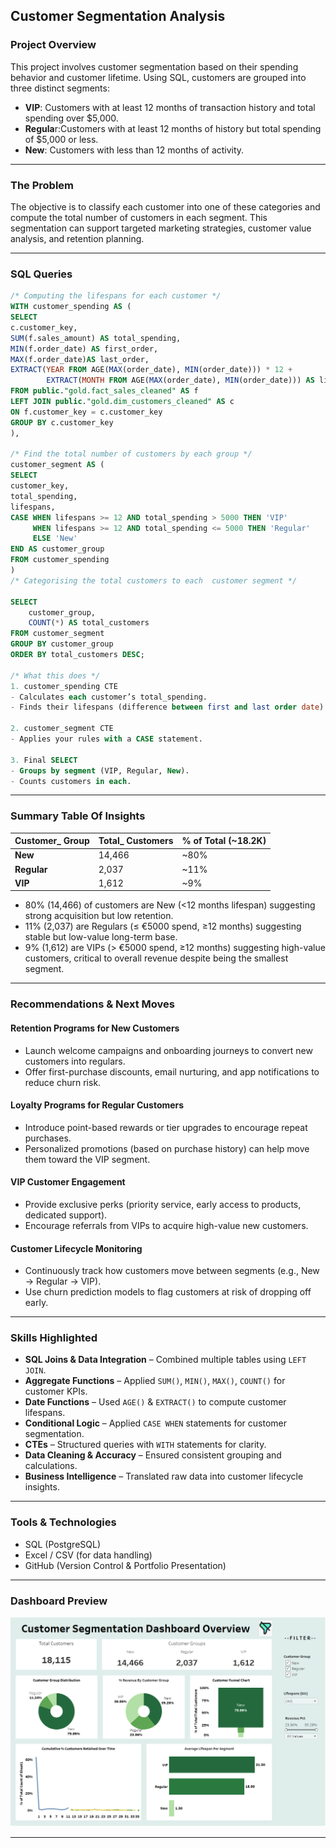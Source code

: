 ## Customer Segmentation Analysis
### Project Overview
This project involves customer segmentation based on their spending behavior and customer lifetime.
Using SQL, customers are grouped into three distinct segments:
- **VIP**: Customers with at least 12 months of transaction history and total spending over $5,000.
- **Regula**r:Customers with at least 12 months of history but total spending of $5,000 or less.
- **New**: Customers with less than 12 months of activity.


---
### The Problem
The objective is to classify each customer into one of these categories and compute the total number of customers in each segment. 
This segmentation can support targeted marketing strategies, customer value analysis, and retention planning.


---


### SQL Queries
```sql
/* Computing the lifespans for each customer */
WITH customer_spending AS (
SELECT 
c.customer_key,
SUM(f.sales_amount) AS total_spending,
MIN(f.order_date) AS first_order,
MAX(f.order_date)AS last_order,
EXTRACT(YEAR FROM AGE(MAX(order_date), MIN(order_date))) * 12 +
        EXTRACT(MONTH FROM AGE(MAX(order_date), MIN(order_date))) AS lifespans
FROM public."gold.fact_sales_cleaned" AS f
LEFT JOIN public."gold.dim_customers_cleaned" AS c
ON f.customer_key = c.customer_key
GROUP BY c.customer_key
),

/* Find the total number of customers by each group */
customer_segment AS (
SELECT 
customer_key,
total_spending,
lifespans,
CASE WHEN lifespans >= 12 AND total_spending > 5000 THEN 'VIP'
     WHEN lifespans >= 12 AND total_spending <= 5000 THEN 'Regular'
	 ELSE 'New'
END AS customer_group
FROM customer_spending
)
/* Categorising the total customers to each  customer segment */

SELECT
    customer_group,
    COUNT(*) AS total_customers
FROM customer_segment
GROUP BY customer_group
ORDER BY total_customers DESC;

/* What this does */
1. customer_spending CTE
- Calculates each customer’s total_spending.
- Finds their lifespans (difference between first and last order date).

2. customer_segment CTE
- Applies your rules with a CASE statement.

3. Final SELECT
- Groups by segment (VIP, Regular, New).
- Counts customers in each.
```

---

### Summary Table Of Insights
| Customer\_ Group | Total\_ Customers | % of Total (\~18.2K) |
| --------------   | ---------------   | -------------------- |
| **New**          | 14,466            | \~80%                |
| **Regular**      | 2,037             | \~11%                |
| **VIP**          | 1,612             | \~9%                 |

- 80% (14,466) of customers are New (<12 months lifespan) suggesting strong acquisition but low retention.
- 11% (2,037) are Regulars (≤ €5000 spend, ≥12 months) suggesting stable but low-value long-term base.
- 9% (1,612) are VIPs (> €5000 spend, ≥12 months) suggesting high-value customers, critical to overall revenue despite being the smallest segment.

---


### Recommendations & Next Moves
#### Retention Programs for New Customers
- Launch welcome campaigns and onboarding journeys to convert new customers into regulars.
- Offer first-purchase discounts, email nurturing, and app notifications to reduce churn risk.
#### Loyalty Programs for Regular Customers
- Introduce point-based rewards or tier upgrades to encourage repeat purchases.
- Personalized promotions (based on purchase history) can help move them toward the VIP segment.
#### VIP Customer Engagement
- Provide exclusive perks (priority service, early access to products, dedicated support).
- Encourage referrals from VIPs to acquire high-value new customers.
#### Customer Lifecycle Monitoring
- Continuously track how customers move between segments (e.g., New → Regular → VIP).
- Use churn prediction models to flag customers at risk of dropping off early.

---

### Skills Highlighted
- **SQL Joins & Data Integration** – Combined multiple tables using `LEFT JOIN`.  
- **Aggregate Functions** – Applied `SUM()`, `MIN()`, `MAX()`, `COUNT()` for customer KPIs.  
- **Date Functions** – Used `AGE()` & `EXTRACT()` to compute customer lifespans.  
- **Conditional Logic** – Applied `CASE WHEN` statements for customer segmentation.  
- **CTEs** – Structured queries with `WITH` statements for clarity.  
- **Data Cleaning & Accuracy** – Ensured consistent grouping and calculations.  
- **Business Intelligence** – Translated raw data into customer lifecycle insights.

---

### Tools & Technologies
- SQL (PostgreSQL)
- Excel / CSV (for data handling)
- GitHub (Version Control & Portfolio Presentation)

---

### Dashboard Preview
![Customer Segmentation Dashboard](customer_segmentation_dashboard.PNG)

---

